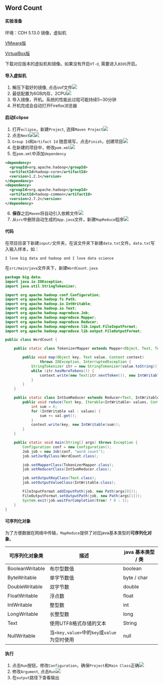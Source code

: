 ## Word Count

#### 实验准备
环境：CDH 5.13.0 镜像，虚拟机 

[VMware版](https://downloads.cloudera.com/demo_vm/vmware/cloudera-quickstart-vm-5.13.0-0-vmware.zip)

[VirtualBox版](https://downloads.cloudera.com/demo_vm/virtualbox/cloudera-quickstart-vm-5.13.0-0-virtualbox.zip)

下载对应版本的虚拟机和镜像。如果没有开启`VT-d`, 需要进入`BIOS`开启。

#### 导入虚拟机
1. 解压下载好的镜像, 点击ovf文件![](https://github.com/ZhangShiqiu1993/notes/raw/master/cloud/5.%20Word%20Count/assets/1.png)
2. 最低配置为6GB内存，2CPU![](https://github.com/ZhangShiqiu1993/notes/raw/master/cloud/5.%20Word%20Count/assets/2.png)
3. 导入镜像，开机。系统的性能此过程可能持续5~30分钟
4. 开机完成会自动打开Firefox浏览器

#### 启动Eclipse
1. 打开`eclipse`，新建`Project`, 选择`Maven Project`![](https://github.com/ZhangShiqiu1993/notes/raw/master/cloud/5.%20Word%20Count/assets/3.png)
2. 点击`Next`![](https://github.com/ZhangShiqiu1993/notes/raw/master/cloud/5.%20Word%20Count/assets/4.png)![](https://github.com/ZhangShiqiu1993/notes/raw/master/cloud/5.%20Word%20Count/assets/5.png)
3. `Group Id`和`Artifact Id` 随意填写，点击`Finish`，创建项目![](https://github.com/ZhangShiqiu1993/notes/raw/master/cloud/5.%20Word%20Count/assets/6.png)
4. 在新建的项目中，修改`pom.xml`![](https://github.com/ZhangShiqiu1993/notes/raw/master/cloud/5.%20Word%20Count/assets/7.png)
5. 在`pom.xml`中添加`dependency`
```xml
<dependency>
  <groupId>org.apache.hadoop</groupId>
  <artifactId>hadoop-core</artifactId>
  <version>1.2.1</version>
</dependency>
<dependency>
  <groupId>org.apache.hadoop</groupId>
  <artifactId>hadoop-common</artifactId>
  <version>2.7.2</version>
</dependency>
```
6. **保存**之后`Maven`将自动引入依赖文件![](https://github.com/ZhangShiqiu1993/notes/raw/master/cloud/5.%20Word%20Count/assets/8.png)
7. 从`src`中删除自动生成的`App.java`文件，新建`MapReduce`程序![](https://github.com/ZhangShiqiu1993/notes/raw/master/cloud/5.%20Word%20Count/assets/9.png)

#### 代码
在项目目录下新建`input/`文件夹，在该文件夹下新建`data.txt`文件。`data.txt`写入输入样本，如：
```
I love big data and hadoop and I love data science
```
在`src/main/java`文件夹下，新建`WordCount.java`
```java
package big.data;
import java.io.IOException;
import java.util.StringTokenizer;

import org.apache.hadoop.conf.Configuration;
import org.apache.hadoop.fs.Path;
import org.apache.hadoop.io.IntWritable;
import org.apache.hadoop.io.Text;
import org.apache.hadoop.mapreduce.Job;
import org.apache.hadoop.mapreduce.Mapper;
import org.apache.hadoop.mapreduce.Reducer;
import org.apache.hadoop.mapreduce.lib.input.FileInputFormat;
import org.apache.hadoop.mapreduce.lib.output.FileOutputFormat;

public class WordCount {

	public static class TokenizerMapper extends Mapper<Object, Text, Text, IntWritable> {

		public void map(Object key, Text value, Context context)
				throws IOException, InterruptedException {
			StringTokenizer itr = new StringTokenizer(value.toString());
			while (itr.hasMoreTokens()) {
				context.write(new Text(itr.nextToken()), new IntWritable(1));
			}
		}
	}

	public static class IntSumReducer extends Reducer<Text, IntWritable, Text, IntWritable> {
		public void reduce(Text key, Iterable<IntWritable> values, Context context) throws IOException, InterruptedException {
			int sum = 0;
			for (IntWritable val : values) {
				sum += val.get();
			}
			context.write(key, new IntWritable(sum));
		}
	}

	public static void main(String[] args) throws Exception {
		Configuration conf = new Configuration();
		Job job = new Job(conf, "word count");
		job.setJarByClass(WordCount.class);

		job.setMapperClass(TokenizerMapper.class);
		job.setReducerClass(IntSumReducer.class);

		job.setOutputKeyClass(Text.class);
		job.setOutputValueClass(IntWritable.class);

		FileInputFormat.addInputPath(job, new Path(args[0]));
		FileOutputFormat.setOutputPath(job, new Path(args[1]));
		System.exit(job.waitForCompletion(true) ? 0 : 1);
	}
}
```

#### 可序列化对象

为了方便数据在网络中传输，`MapReduce`提供了对应java基本类型的**可序列化对象**。

|可序列化对象类|描述|java 基本类型 / 类|
|--|--|--|
|BooleanWritable|布尔型数值|boolean|
|ByteWritable|单字节数值|byte / char|
|DoubleWritable|双字节数|double|
|FloatWritable|浮点数|float|
|IntWritable|整型数|int|
|LongWritable|长整型数|long|
|Text|使用UTF8格式存储的文本|String|
|NullWritable|当`<key,value>`中的`key`或`value`为空时使用|null|

#### 执行
1. 点击`Run`按钮，修改`Configuration`，确保`Project`和`Main Class`正确![](https://github.com/ZhangShiqiu1993/notes/raw/master/cloud/5.%20Word%20Count/assets/10.png)
2. 修改`Argument`, 点击`Run`![](https://github.com/ZhangShiqiu1993/notes/raw/master/cloud/5.%20Word%20Count/assets/11.png)
3. 在`output`路径下查看输出